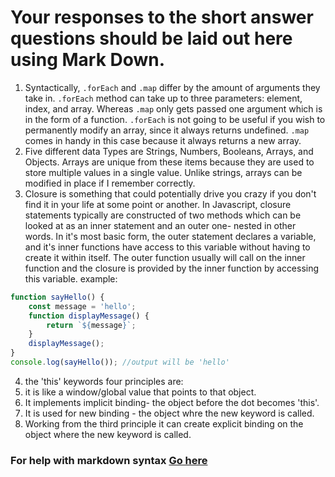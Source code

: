 # Your responses to the short answer questions should be laid out here using Mark Down.
1. Syntactically, `.forEach` and `.map` differ by the amount of arguments they take in.  `.forEach` method can take up to three parameters: element, index, and array.  Whereas `.map` only gets passed one argument which is in the form of a function. `.forEach` is  not going to be useful if you wish to permanently modify an array, since it always returns undefined.  `.map` comes in handy in this case because it always returns a new array.
2. Five different data Types are Strings, Numbers, Booleans, Arrays, and Objects.  Arrays are unique from these items because they are used to store multiple values in a single value.  Unlike strings, arrays can be modified in place if I remember correctly.
3. Closure is something that could potentially drive you crazy if you don't find it in your life at some point or another.  In Javascript, closure statements typically are constructed of two methods which can be looked at as an inner statement and an outer one- nested in other words.  In it's most basic form, the outer statement declares a variable, and it's inner functions have access to this variable without having to create it within itself.  The outer function usually will call on the inner function and the closure is provided by the inner function by accessing this variable. example:

```javascript
function sayHello() {
    const message = 'hello';
    function displayMessage() {
        return `${message}`;
    }
    displayMessage();
}
console.log(sayHello()); //output will be 'hello'
```
4. the 'this' keywords four principles are:
  1. it is like a window/global value that points to that object.  
  2. It implements implicit binding- the object before the dot becomes 'this'.
  3. It is used for new binding - the object whre the new keyword is called.
  4. Working from the third principle it can create explicit binding on the object where the new keyword is called.


### For help with markdown syntax [Go here](https://github.com/adam-p/markdown-here/wiki/Markdown-Cheatsheet)


